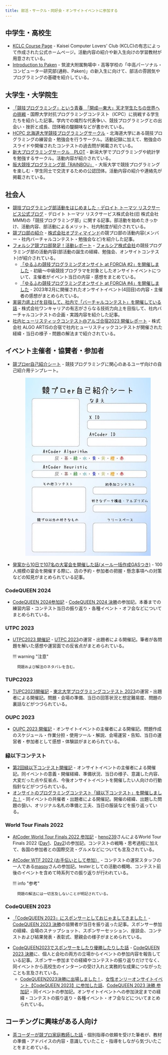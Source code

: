 ```yaml
---
title: 部活・サークル・同好会・オンサイトイベントに参加する
---
```


## 中学生・高校生

- [KCLC Course Page](https://kclc-kaisei.github.io/index.html) - Kaisei Computer Lovers' Club (KCLC)の有志によって作成された公式ホームページ。活動内容の紹介や新入生向けの学習教材が用意されている。
- [Introduction to Paken](https://tkpaken.github.io/beginners/) - 筑波大附属駒場中・高等学校の「中高パーソナル・コンピューター研究部(通称、Paken)」の新入生に向けて、部活の雰囲気やプログラミングの基礎を紹介している。

## 大学生・大学院生

- [「競技プログラミング」という青春　「開成―東大」天才学生たちの世界への挑戦](https://www.dailyshincho.jp/article/2021/04140602/) - 国際大学対抗プログラミングコンテスト（ICPC）に挑戦する学生たちを紹介した記事。学内での熾烈な代表争い、競技プログラミングとの出会い・挫折と成長、団体戦の醍醐味などが書かれている。
- [HCPC 北海道大学競技プログラミングサークル](https://hcpc-hokudai.github.io/) - 北海道大学にある競技プログラミングの練習会・勉強会を行うサークル。活動記録に加えて、勉強会のスライドや開催されたコンテストの過去問が掲載されている。
- [新大プログラミングサークル　PLOT](https://twitter.com/plot_niigata) - 新潟大学でプログラミングや統計学を勉強するサークル。活動内容が紹介されている。
- [阪大競技プログラミング部「RAINBOU」](https://rainbou.org/) - 大阪大学で競技プログラミングを楽しむ・学生同士で交流するための公認団体。活動内容の紹介や連絡先が掲載されている。

## 社会人

- [競技プログラミング部活動をはじめました - デロイト トーマツ リスクサービス公式ブログ](https://blog.mmmcorp.co.jp/blog/2020/12/26/competitive-programming-club/) - デロイト トーマツ リスクサービス株式会社(旧 株式会社MMM)の「競技プログラミング部」に関する記事。部活動を始めたきっかけ、活動内容、部活動によるメリット、社内制度が紹介されている。
- [競プロ部の紹介](https://note.com/t_fuki889/n/nc4ecec3265e2) - [株式会社オプティマインド](https://www.optimind.tech/)の競プロ部の活動内容(メンバー・社内バーチャルコンテスト・勉強会など)を紹介した記事。
- [フォルシア競プロ部発足！活動レポート](https://www.forcia.com/blog/002879.html) - [フォルシア株式会社](https://www.forcia.com/)の競技プログラミング部の活動内容(部活動の誕生の経緯、勉強会、オンサイトコンテスト)が紹介されている。
    - [「ゆるふわ競技プログラミングオンサイト at FORCIA #2」を開催しました](https://www.forcia.com/blog/001393.html) - 初級〜中級競技プログラマを対象としたオンサイトイベントについて、主催者がイベント当日の内容・感想をまとめている。
    - [「ゆるふわ競技プログラミングオンサイト at FORCIA #4」を開催しました](https://www.forcia.com/blog/002620.html) - 2023年2月に開催されたオンサイトイベント(4回目)の内容・主催者の感想がまとめられている。
- [実装力底上げを目指して、社内で「バーチャルコンテスト」を開催している話](https://note.com/dev_onecareer/n/n5f486629806d) - 株式会社ワンキャリアの有志がさらなる技術力向上を目指して、社内バーチャルコンテストの企画・実践内容を紹介した記事。
- [社内ヒューリスティックコンテスト@アルゴ合宿2023 開催レポート](https://media.algo-artis.com/posts/bN4vP1cR) - 株式会社 ALGO ARTISの合宿で社内ヒューリスティックコンテストが開催された経緯・当日の様子・問題の解法まで紹介されている。

## イベント主催者・協賛者・参加者

- [競プロer自己紹介シート](https://twitter.com/deuteridayodayo/status/1763197371704631355) - 競技プログラミングに関心のあるユーザ向けの自己紹介用テンプレート。

    <div align="center">
      <img loading = "lazy" src="../../images/articles/self_introduction_sheet.jpeg" alt="self introduction sheet">
    </div>

- [発案から10日で107名の大宴会を開催した話(メール一括作成GASつき)](https://d-burioden.hateblo.jp/entry/2023/04/03/043035) - 100人規模の宴会を開催する際に、店の予約・参加者の把握・懸念事項への対策などの知見がまとめられている記事。

### CodeQUEEN 2024

- [CodeQUEEN 2024参加記](https://momoharahara.hatenadiary.com/entry/2024/08/07/122348) - [CodeQUEEN 2024 決勝](https://atcoder.jp/contests/codequeen2024-final-N9tn8QqD)の参加記。本番までの練習内容・コンテスト当日の振り返り・各種イベント・オフ会などについてまとめられている。

### UTPC 2023

- [UTPC2023 開催記](https://chineristac.hatenablog.com/entry/2024/03/27/011633) - [UTPC 2023](https://atcoder.jp/contests/utpc2023)の運営・出題者による開催記。筆者が各問題を解いた感想や運営面での反省点がまとめられている。

    !!! warning "注意"

        問題および解法のネタバレを含む。

### TUPC2023

- [TUPC2023開催記](https://nononmath.hatenablog.com/entry/2024/03/20/104538) - [東北大学プログラミングコンテスト 2023](https://atcoder.jp/contests/tupc2023)の運営・出題者による開催記。問題・会場の準備、当日の回答状況と想定難易度、問題の裏話などがつづられている。

### OUPC 2023

- [OUPC 2023 開催記](https://kowerkoint.hatenablog.com/entry/2024/01/09/220819) - オンサイトイベントの主催者による開催記。問題作成のスケジュール・作業分担・使用ツール・解説、会場運営・告知、当日の運営者・参加者として感想・体験談がまとめられている。

### 緑以下コンテスト

- [第2回緑以下コンテスト開催記](https://kusirara.hatenablog.com/entry/2023/12/04/134934) - オンサイトイベントの主催者による開催記。同イベントの意義・開催経緯、準備状況、当日の様子、意識した内容、大変だった点や反省点、今後オンサイトイベントを開催したい人向けの行動指針などがつづられている。
- [オンサイトのプログラミングコンテスト「緑以下コンテスト」を開催しました！](https://deuteridayo.hateblo.jp/entry/2023/12/05/211915) - 同イベントの共催者・出題者による開催記。開催の経緯、出題した問題の狙い、オリジナル名札の準備と工夫、当日の服装などを振り返っている。

### World Tour Finals 2022

- [AtCoder World Tour Finals 2022 参加記](https://heno239.hatenablog.com/entry/2023/09/10/133932) - [heno239](https://atcoder.jp/users/heno239)さんによるWorld Tour Finals 2022 ([Day1](https://atcoder.jp/contests/wtf22-day1)、[Day2](https://atcoder.jp/contests/wtf22-day2))の参加記。コンテストの戦略・思考過程に加えて、各国の参加者との国際交流・グルメなどについても言及されている。

- [AtCoder WTF 2022 (お手伝いとして参加）](https://maspypy.com/atcoder-wtf-2022-%e3%81%8a%e6%89%8b%e4%bc%9d%e3%81%84%e3%81%a8%e3%81%97%e3%81%a6%e5%8f%82%e5%8a%a0%ef%bc%89) - コンテストの運営スタッフの一人である[maspy](https://atcoder.jp/users/maspy)さんの参加記。testerとしての活動の概略、コンテスト前後のイベントを含めて時系列での振り返りが行われている。

    !!! info "参考"

        問題の解法には一切言及しないことが明記されている。

### CodeQUEEN 2023

<!-- markdown-link-check-disable -->

- [「CodeQUEEN 2023」にスポンサーとしておじゃましてきました！](https://note.e-seikatsu.info/n/n423fde3ccf32) - [CodeQUEEN 2023 決勝](https://atcoder.jp/contests/codequeen2023-final-open)の協賛者が当日を振り返った記事。スポンサー参加の経緯、会場のスナップショット、スポンサーセッション、座談会、コンテストおよび結果発表・表彰式、懇親会の様子がまとめられている。

<!-- markdown-link-check-enable -->

- [CodeQUEEN2023でスポンサーをしたり優勝したりした話](https://www.forcia.com/blog/002760.html) - [CodeQUEEN 2023 決勝](https://atcoder.jp/contests/codequeen2023-final-open)に、個人と会社の両方の立場からイベントの参加内容を報告している記事。スポンサー参加までの経緯やコンテストの振り返りだけでなく、同イベントから高校生のインターンの受け入れと実務的な成果につながったことも言及されている。
    - [CodeQUEEN2023決勝に出場しました！](https://ayuna-stpyko.github.io/my_blog/archive/20231023.html)、[女性オンリーオンサイトイベント【CodeQUEEN 2023】に参加した話](https://d-burioden.hateblo.jp/entry/2023/10/23/220439)、[CodeQUEEN 2023 決勝 参加記](https://abvi.hatenablog.com/entry/2024012600) - 同イベントの参加記。オンサイトイベントへの参加決定までの経緯・コンテストの振り返り・各種イベント・オフ会などについてまとめられている。

## コーチングに興味がある人向け

- [茶コーダーが競プロ家庭教師した話](https://speakerdeck.com/burioden/240117-uv-lt-fa84027b-5df9-4c05-b31c-ace56c010103) - 個別指導の依頼を受けた筆者が、教材の準備・アドバイスの内容・意識していたこと・指導をしながら気づいたことをまとめている。
